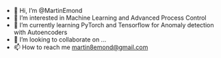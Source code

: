 - 👋 Hi, I’m @MartinEmond
- 👀 I’m interested in Machine Learning and Advanced Process Control
- 🌱 I’m currently learning PyTorch and Tensorflow for Anomaly detection with Autoencoders
- 💞️ I’m looking to collaborate on ...
- 📫 How to reach me martin8emond@gmail.com

<!---
MartinEmond/MartinEmond is a ✨ special ✨ repository because its `README.md` (this file) appears on your GitHub profile.
You can click the Preview link to take a look at your changes.
--->
